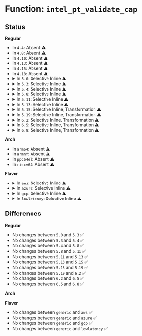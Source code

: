# Function: <code>intel_pt_validate_cap</code>

## Status
<b>Regular</b>
<ul>
<li>
In <code>4.4</code>: Absent ⚠️
</li>
<li>
In <code>4.8</code>: Absent ⚠️
</li>
<li>
In <code>4.10</code>: Absent ⚠️
</li>
<li>
In <code>4.13</code>: Absent ⚠️
</li>
<li>
In <code>4.15</code>: Absent ⚠️
</li>
<li>
In <code>4.18</code>: Absent ⚠️
</li>
<li>
<details>
<summary>In <code>5.0</code>: Selective Inline ⚠️</summary>

```c
u32 intel_pt_validate_cap(u32 *caps, enum pt_capabilities capability);
```

**Collision:** Unique Global

**Inline:** Selective

**Transformation:** False

**Instances:**

```
In arch/x86/events/intel/pt.c (ffffffff828889ae)
Location: arch/x86/events/intel/pt.c:79
Inline: True
Inline callers:
  - arch/x86/events/intel/pt.c:pt_init
  - arch/x86/events/intel/pt.c:pt_init
  - arch/x86/events/intel/pt.c:pt_init
  - arch/x86/events/intel/pt.c:pt_event_init
  - arch/x86/events/intel/pt.c:pt_event_init
  - arch/x86/events/intel/pt.c:pt_event_init
  - arch/x86/events/intel/pt.c:pt_event_init
  - arch/x86/events/intel/pt.c:pt_event_init
  - arch/x86/events/intel/pt.c:pt_event_init
  - arch/x86/events/intel/pt.c:pt_event_init
  - arch/x86/events/intel/pt.c:pt_event_init
  - arch/x86/events/intel/pt.c:pt_event_addr_filters_validate
  - arch/x86/events/intel/pt.c:pt_buffer_setup_aux
  - arch/x86/events/intel/pt.c:pt_buffer_setup_aux
  - arch/x86/events/intel/pt.c:pt_buffer_setup_aux
  - arch/x86/events/intel/pt.c:pt_buffer_reset_markers
  - arch/x86/events/intel/pt.c:pt_handle_status
  - arch/x86/events/intel/pt.c:pt_handle_status
  - arch/x86/events/intel/pt.c:pt_topa_dump
  - arch/x86/events/intel/pt.c:topa_insert_table
  - arch/x86/events/intel/pt.c:pt_cap_show
```
**Symbols:**

```
ffffffff81012b10-ffffffff81012b43: intel_pt_validate_cap (STB_GLOBAL)
```
</details>
</li>
<li>
<details>
<summary>In <code>5.3</code>: Selective Inline ⚠️</summary>

```c
u32 intel_pt_validate_cap(u32 *caps, enum pt_capabilities capability);
```

**Collision:** Unique Global

**Inline:** Selective

**Transformation:** False

**Instances:**

```
In arch/x86/events/intel/pt.c (ffffffff8289fb39)
Location: arch/x86/events/intel/pt.c:71
Inline: True
Inline callers:
  - arch/x86/events/intel/pt.c:pt_init
  - arch/x86/events/intel/pt.c:pt_init
  - arch/x86/events/intel/pt.c:pt_init
  - arch/x86/events/intel/pt.c:pt_event_init
  - arch/x86/events/intel/pt.c:pt_event_init
  - arch/x86/events/intel/pt.c:pt_event_init
  - arch/x86/events/intel/pt.c:pt_event_init
  - arch/x86/events/intel/pt.c:pt_event_init
  - arch/x86/events/intel/pt.c:pt_event_init
  - arch/x86/events/intel/pt.c:pt_event_init
  - arch/x86/events/intel/pt.c:pt_event_init
  - arch/x86/events/intel/pt.c:pt_event_addr_filters_validate
  - arch/x86/events/intel/pt.c:pt_buffer_setup_aux
  - arch/x86/events/intel/pt.c:pt_buffer_setup_aux
  - arch/x86/events/intel/pt.c:pt_buffer_setup_aux
  - arch/x86/events/intel/pt.c:pt_buffer_reset_markers
  - arch/x86/events/intel/pt.c:pt_handle_status
  - arch/x86/events/intel/pt.c:pt_handle_status
  - arch/x86/events/intel/pt.c:pt_topa_dump
  - arch/x86/events/intel/pt.c:topa_insert_table
  - arch/x86/events/intel/pt.c:pt_cap_show
```
**Symbols:**

```
ffffffff81013eb0-ffffffff81013ee3: intel_pt_validate_cap (STB_GLOBAL)
```
</details>
</li>
<li>
<details>
<summary>In <code>5.4</code>: Selective Inline ⚠️</summary>

```c
u32 intel_pt_validate_cap(u32 *caps, enum pt_capabilities capability);
```

**Collision:** Unique Global

**Inline:** Selective

**Transformation:** False

**Instances:**

```
In arch/x86/events/intel/pt.c (ffffffff828a2c0b)
Location: arch/x86/events/intel/pt.c:71
Inline: True
Inline callers:
  - arch/x86/events/intel/pt.c:pt_init
  - arch/x86/events/intel/pt.c:pt_init
  - arch/x86/events/intel/pt.c:pt_init
  - arch/x86/events/intel/pt.c:pt_event_init
  - arch/x86/events/intel/pt.c:pt_event_init
  - arch/x86/events/intel/pt.c:pt_event_init
  - arch/x86/events/intel/pt.c:pt_event_init
  - arch/x86/events/intel/pt.c:pt_event_init
  - arch/x86/events/intel/pt.c:pt_event_init
  - arch/x86/events/intel/pt.c:pt_event_init
  - arch/x86/events/intel/pt.c:pt_event_init
  - arch/x86/events/intel/pt.c:pt_event_addr_filters_validate
  - arch/x86/events/intel/pt.c:pt_buffer_setup_aux
  - arch/x86/events/intel/pt.c:pt_buffer_setup_aux
  - arch/x86/events/intel/pt.c:pt_buffer_setup_aux
  - arch/x86/events/intel/pt.c:pt_buffer_reset_markers
  - arch/x86/events/intel/pt.c:pt_handle_status
  - arch/x86/events/intel/pt.c:pt_handle_status
  - arch/x86/events/intel/pt.c:pt_topa_dump
  - arch/x86/events/intel/pt.c:topa_insert_table
  - arch/x86/events/intel/pt.c:pt_cap_show
```
**Symbols:**

```
ffffffff81014660-ffffffff81014693: intel_pt_validate_cap (STB_GLOBAL)
```
</details>
</li>
<li>
<details>
<summary>In <code>5.8</code>: Selective Inline ⚠️</summary>

```c
u32 intel_pt_validate_cap(u32 *caps, enum pt_capabilities capability);
```

**Collision:** Unique Global

**Inline:** Selective

**Transformation:** False

**Instances:**

```
In arch/x86/events/intel/pt.c (ffffffff8101674e)
Location: arch/x86/events/intel/pt.c:71
Inline: True
Inline callers:
  - arch/x86/events/intel/pt.c:pt_event_addr_filters_validate
  - arch/x86/events/intel/pt.c:pt_addr_filters_init
  - arch/x86/events/intel/pt.c:pt_buffer_setup_aux
  - arch/x86/events/intel/pt.c:pt_buffer_reset_markers
  - arch/x86/events/intel/pt.c:pt_handle_status
  - arch/x86/events/intel/pt.c:pt_handle_status
  - arch/x86/events/intel/pt.c:pt_topa_dump
  - arch/x86/events/intel/pt.c:topa_insert_table
  - arch/x86/events/intel/pt.c:pt_cap_show
Direct callers:
  - arch/x86/events/intel/pt.c:pt_init
  - arch/x86/events/intel/pt.c:pt_init
  - arch/x86/events/intel/pt.c:pt_init
```
**Symbols:**

```
ffffffff81015cb0-ffffffff81015ce3: intel_pt_validate_cap (STB_GLOBAL)
```
</details>
</li>
<li>
<details>
<summary>In <code>5.11</code>: Selective Inline ⚠️</summary>

```c
u32 intel_pt_validate_cap(u32 *caps, enum pt_capabilities capability);
```

**Collision:** Unique Global

**Inline:** Selective

**Transformation:** False

**Instances:**

```
In arch/x86/events/intel/pt.c (ffffffff81016bee)
Location: arch/x86/events/intel/pt.c:71
Inline: True
Inline callers:
  - arch/x86/events/intel/pt.c:pt_event_addr_filters_validate
  - arch/x86/events/intel/pt.c:pt_addr_filters_init
  - arch/x86/events/intel/pt.c:pt_buffer_setup_aux
  - arch/x86/events/intel/pt.c:pt_buffer_reset_markers
  - arch/x86/events/intel/pt.c:pt_handle_status
  - arch/x86/events/intel/pt.c:pt_handle_status
  - arch/x86/events/intel/pt.c:pt_topa_dump
  - arch/x86/events/intel/pt.c:topa_insert_table
  - arch/x86/events/intel/pt.c:pt_cap_show
Direct callers:
  - arch/x86/events/intel/pt.c:pt_init
  - arch/x86/events/intel/pt.c:pt_init
  - arch/x86/events/intel/pt.c:pt_init
```
**Symbols:**

```
ffffffff81016150-ffffffff81016183: intel_pt_validate_cap (STB_GLOBAL)
```
</details>
</li>
<li>
<details>
<summary>In <code>5.13</code>: Selective Inline ⚠️</summary>

```c
u32 intel_pt_validate_cap(u32 *caps, enum pt_capabilities capability);
```

**Collision:** Unique Global

**Inline:** Selective

**Transformation:** False

**Instances:**

```
In arch/x86/events/intel/pt.c (ffffffff810190c8)
Location: arch/x86/events/intel/pt.c:71
Inline: True
Inline callers:
  - arch/x86/events/intel/pt.c:pt_event_init
  - arch/x86/events/intel/pt.c:pt_event_addr_filters_validate
  - arch/x86/events/intel/pt.c:pt_buffer_setup_aux
  - arch/x86/events/intel/pt.c:pt_buffer_setup_aux
  - arch/x86/events/intel/pt.c:pt_buffer_reset_markers
  - arch/x86/events/intel/pt.c:pt_handle_status
  - arch/x86/events/intel/pt.c:pt_handle_status
  - arch/x86/events/intel/pt.c:pt_topa_dump
  - arch/x86/events/intel/pt.c:topa_insert_table
  - arch/x86/events/intel/pt.c:pt_cap_show
Direct callers:
  - arch/x86/events/intel/pt.c:pt_init
  - arch/x86/events/intel/pt.c:pt_init
  - arch/x86/events/intel/pt.c:pt_init
```
**Symbols:**

```
ffffffff81017440-ffffffff81017473: intel_pt_validate_cap (STB_GLOBAL)
```
</details>
</li>
<li>
<details>
<summary>In <code>5.15</code>: Selective Inline, Transformation ⚠️</summary>

```c
u32 intel_pt_validate_cap(u32 *caps, enum pt_capabilities capability);
```

**Collision:** Unique Global

**Inline:** Selective

**Transformation:** True

**Instances:**

```
In arch/x86/events/intel/pt.c (ffffffff8101afec)
Location: arch/x86/events/intel/pt.c:71
Inline: True
Inline callers:
  - arch/x86/events/intel/pt.c:pt_event_addr_filters_validate
Direct callers:
  - arch/x86/events/intel/pt.c:pt_init
  - arch/x86/events/intel/pt.c:pt_init
  - arch/x86/events/intel/pt.c:pt_init
  - arch/x86/events/intel/pt.c:pt_event_init
  - arch/x86/events/intel/pt.c:pt_buffer_setup_aux
  - arch/x86/events/intel/pt.c:pt_buffer_setup_aux
  - arch/x86/events/intel/pt.c:pt_buffer_reset_markers
  - arch/x86/events/intel/pt.c:pt_handle_status
  - arch/x86/events/intel/pt.c:pt_handle_status
  - arch/x86/events/intel/pt.c:pt_handle_status
  - arch/x86/events/intel/pt.c:pt_handle_status
  - arch/x86/events/intel/pt.c:pt_topa_dump
  - arch/x86/events/intel/pt.c:topa_insert_table
  - arch/x86/events/intel/pt.c:pt_cap_show
```
**Symbols:**

```
ffffffff81c963d6-ffffffff81c963f9: intel_pt_validate_cap.cold (STB_LOCAL)
ffffffff810193b0-ffffffff81019414: intel_pt_validate_cap (STB_GLOBAL)
```
</details>
</li>
<li>
<details>
<summary>In <code>5.19</code>: Selective Inline, Transformation ⚠️</summary>

```c
u32 intel_pt_validate_cap(u32 *caps, enum pt_capabilities capability);
```

**Collision:** Unique Global

**Inline:** Selective

**Transformation:** True

**Instances:**

```
In arch/x86/events/intel/pt.c (ffffffff8101d5e0)
Location: arch/x86/events/intel/pt.c:75
Inline: True
Inline callers:
  - arch/x86/events/intel/pt.c:pt_event_addr_filters_validate
Direct callers:
  - arch/x86/events/intel/pt.c:pt_init
  - arch/x86/events/intel/pt.c:pt_init
  - arch/x86/events/intel/pt.c:pt_init
  - arch/x86/events/intel/pt.c:pt_addr_filters_init
  - arch/x86/events/intel/pt.c:pt_buffer_setup_aux
  - arch/x86/events/intel/pt.c:pt_buffer_setup_aux
  - arch/x86/events/intel/pt.c:pt_buffer_reset_markers
  - arch/x86/events/intel/pt.c:pt_handle_status
  - arch/x86/events/intel/pt.c:pt_handle_status
  - arch/x86/events/intel/pt.c:pt_handle_status
  - arch/x86/events/intel/pt.c:pt_handle_status
  - arch/x86/events/intel/pt.c:pt_topa_dump
  - arch/x86/events/intel/pt.c:topa_insert_table
  - arch/x86/events/intel/pt.c:pt_cap_show
```
**Symbols:**

```
ffffffff81e456cd-ffffffff81e456f0: intel_pt_validate_cap.cold (STB_LOCAL)
ffffffff8101b450-ffffffff8101b4c0: intel_pt_validate_cap (STB_GLOBAL)
```
</details>
</li>
<li>
<details>
<summary>In <code>6.2</code>: Selective Inline, Transformation ⚠️</summary>

```c
u32 intel_pt_validate_cap(u32 *caps, enum pt_capabilities capability);
```

**Collision:** Unique Global

**Inline:** Selective

**Transformation:** True

**Instances:**

```
In arch/x86/events/intel/pt.c (ffffffff810219f7)
Location: arch/x86/events/intel/pt.c:75
Inline: True
Inline callers:
  - arch/x86/events/intel/pt.c:pt_event_addr_filters_validate
  - arch/x86/events/intel/pt.c:pt_cap_show
Direct callers:
  - arch/x86/events/intel/pt.c:pt_init
  - arch/x86/events/intel/pt.c:pt_init
  - arch/x86/events/intel/pt.c:pt_init
  - arch/x86/events/intel/pt.c:pt_addr_filters_init
  - arch/x86/events/intel/pt.c:pt_buffer_setup_aux
  - arch/x86/events/intel/pt.c:pt_buffer_setup_aux
  - arch/x86/events/intel/pt.c:pt_buffer_reset_markers
  - arch/x86/events/intel/pt.c:pt_handle_status
  - arch/x86/events/intel/pt.c:pt_handle_status
  - arch/x86/events/intel/pt.c:pt_handle_status
  - arch/x86/events/intel/pt.c:pt_handle_status
  - arch/x86/events/intel/pt.c:pt_handle_status
  - arch/x86/events/intel/pt.c:pt_topa_dump
  - arch/x86/events/intel/pt.c:topa_insert_table
```
**Symbols:**

```
ffffffff82050f1a-ffffffff82050f3d: intel_pt_validate_cap.cold (STB_LOCAL)
ffffffff8101f6a0-ffffffff8101f710: intel_pt_validate_cap (STB_GLOBAL)
```
</details>
</li>
<li>
<details>
<summary>In <code>6.5</code>: Selective Inline, Transformation ⚠️</summary>

```c
u32 intel_pt_validate_cap(u32 *caps, enum pt_capabilities capability);
```

**Collision:** Unique Global

**Inline:** Selective

**Transformation:** True

**Instances:**

```
In arch/x86/events/intel/pt.c (ffffffff81021747)
Location: arch/x86/events/intel/pt.c:75
Inline: True
Inline callers:
  - arch/x86/events/intel/pt.c:pt_event_addr_filters_validate
  - arch/x86/events/intel/pt.c:pt_cap_show
Direct callers:
  - arch/x86/events/intel/pt.c:pt_init
  - arch/x86/events/intel/pt.c:pt_init
  - arch/x86/events/intel/pt.c:pt_init
  - arch/x86/events/intel/pt.c:pt_addr_filters_init
  - arch/x86/events/intel/pt.c:pt_buffer_setup_aux
  - arch/x86/events/intel/pt.c:pt_buffer_setup_aux
  - arch/x86/events/intel/pt.c:pt_buffer_reset_markers
  - arch/x86/events/intel/pt.c:pt_handle_status
  - arch/x86/events/intel/pt.c:pt_handle_status
  - arch/x86/events/intel/pt.c:pt_handle_status
  - arch/x86/events/intel/pt.c:pt_handle_status
  - arch/x86/events/intel/pt.c:pt_topa_dump
  - arch/x86/events/intel/pt.c:topa_insert_table
```
**Symbols:**

```
ffffffff820cf30e-ffffffff820cf331: intel_pt_validate_cap.cold (STB_LOCAL)
ffffffff8101f3b0-ffffffff8101f420: intel_pt_validate_cap (STB_GLOBAL)
```
</details>
</li>
<li>
<details>
<summary>In <code>6.8</code>: Selective Inline, Transformation ⚠️</summary>

```c
u32 intel_pt_validate_cap(u32 *caps, enum pt_capabilities capability);
```

**Collision:** Unique Global

**Inline:** Selective

**Transformation:** True

**Instances:**

```
In arch/x86/events/intel/pt.c (ffffffff81027417)
Location: arch/x86/events/intel/pt.c:75
Inline: True
Inline callers:
  - arch/x86/events/intel/pt.c:pt_event_addr_filters_validate
  - arch/x86/events/intel/pt.c:pt_cap_show
Direct callers:
  - arch/x86/events/intel/pt.c:pt_init
  - arch/x86/events/intel/pt.c:pt_init
  - arch/x86/events/intel/pt.c:pt_init
  - arch/x86/events/intel/pt.c:pt_addr_filters_init
  - arch/x86/events/intel/pt.c:pt_buffer_setup_aux
  - arch/x86/events/intel/pt.c:pt_buffer_setup_aux
  - arch/x86/events/intel/pt.c:pt_buffer_reset_markers
  - arch/x86/events/intel/pt.c:pt_handle_status
  - arch/x86/events/intel/pt.c:pt_handle_status
  - arch/x86/events/intel/pt.c:pt_handle_status
  - arch/x86/events/intel/pt.c:pt_handle_status
  - arch/x86/events/intel/pt.c:pt_topa_dump
  - arch/x86/events/intel/pt.c:topa_insert_table
```
**Symbols:**

```
ffffffff821a9c7c-ffffffff821a9c9f: intel_pt_validate_cap.cold (STB_LOCAL)
ffffffff81025470-ffffffff810254e0: intel_pt_validate_cap (STB_GLOBAL)
```
</details>
</li>
</ul>
<b>Arch</b>
<ul>
<li>
In <code>arm64</code>: Absent ⚠️
</li>
<li>
In <code>armhf</code>: Absent ⚠️
</li>
<li>
In <code>ppc64el</code>: Absent ⚠️
</li>
<li>
In <code>riscv64</code>: Absent ⚠️
</li>
</ul>
<b>Flavor</b>
<ul>
<li>
<details>
<summary>In <code>aws</code>: Selective Inline ⚠️</summary>

```c
u32 intel_pt_validate_cap(u32 *caps, enum pt_capabilities capability);
```

**Collision:** Unique Global

**Inline:** Selective

**Transformation:** False

**Instances:**

```
In arch/x86/events/intel/pt.c (ffffffff82890c0b)
Location: arch/x86/events/intel/pt.c:71
Inline: True
Inline callers:
  - arch/x86/events/intel/pt.c:pt_init
  - arch/x86/events/intel/pt.c:pt_init
  - arch/x86/events/intel/pt.c:pt_init
  - arch/x86/events/intel/pt.c:pt_event_init
  - arch/x86/events/intel/pt.c:pt_event_init
  - arch/x86/events/intel/pt.c:pt_event_init
  - arch/x86/events/intel/pt.c:pt_event_init
  - arch/x86/events/intel/pt.c:pt_event_init
  - arch/x86/events/intel/pt.c:pt_event_init
  - arch/x86/events/intel/pt.c:pt_event_init
  - arch/x86/events/intel/pt.c:pt_event_init
  - arch/x86/events/intel/pt.c:pt_event_addr_filters_validate
  - arch/x86/events/intel/pt.c:pt_buffer_setup_aux
  - arch/x86/events/intel/pt.c:pt_buffer_setup_aux
  - arch/x86/events/intel/pt.c:pt_buffer_setup_aux
  - arch/x86/events/intel/pt.c:pt_buffer_reset_markers
  - arch/x86/events/intel/pt.c:pt_handle_status
  - arch/x86/events/intel/pt.c:pt_handle_status
  - arch/x86/events/intel/pt.c:pt_topa_dump
  - arch/x86/events/intel/pt.c:topa_insert_table
  - arch/x86/events/intel/pt.c:pt_cap_show
```
**Symbols:**

```
ffffffff81014660-ffffffff81014693: intel_pt_validate_cap (STB_GLOBAL)
```
</details>
</li>
<li>
<details>
<summary>In <code>azure</code>: Selective Inline ⚠️</summary>

```c
u32 intel_pt_validate_cap(u32 *caps, enum pt_capabilities capability);
```

**Collision:** Unique Global

**Inline:** Selective

**Transformation:** False

**Instances:**

```
In arch/x86/events/intel/pt.c (ffffffff8288eaf2)
Location: arch/x86/events/intel/pt.c:71
Inline: True
Inline callers:
  - arch/x86/events/intel/pt.c:pt_init
  - arch/x86/events/intel/pt.c:pt_init
  - arch/x86/events/intel/pt.c:pt_init
  - arch/x86/events/intel/pt.c:pt_event_init
  - arch/x86/events/intel/pt.c:pt_event_init
  - arch/x86/events/intel/pt.c:pt_event_init
  - arch/x86/events/intel/pt.c:pt_event_init
  - arch/x86/events/intel/pt.c:pt_event_init
  - arch/x86/events/intel/pt.c:pt_event_init
  - arch/x86/events/intel/pt.c:pt_event_init
  - arch/x86/events/intel/pt.c:pt_event_init
  - arch/x86/events/intel/pt.c:pt_event_addr_filters_validate
  - arch/x86/events/intel/pt.c:pt_buffer_setup_aux
  - arch/x86/events/intel/pt.c:pt_buffer_setup_aux
  - arch/x86/events/intel/pt.c:pt_buffer_setup_aux
  - arch/x86/events/intel/pt.c:pt_buffer_reset_markers
  - arch/x86/events/intel/pt.c:pt_handle_status
  - arch/x86/events/intel/pt.c:pt_handle_status
  - arch/x86/events/intel/pt.c:pt_topa_dump
  - arch/x86/events/intel/pt.c:topa_insert_table
  - arch/x86/events/intel/pt.c:pt_cap_show
```
**Symbols:**

```
ffffffff81013990-ffffffff810139c3: intel_pt_validate_cap (STB_GLOBAL)
```
</details>
</li>
<li>
<details>
<summary>In <code>gcp</code>: Selective Inline ⚠️</summary>

```c
u32 intel_pt_validate_cap(u32 *caps, enum pt_capabilities capability);
```

**Collision:** Unique Global

**Inline:** Selective

**Transformation:** False

**Instances:**

```
In arch/x86/events/intel/pt.c (ffffffff828a3c0b)
Location: arch/x86/events/intel/pt.c:71
Inline: True
Inline callers:
  - arch/x86/events/intel/pt.c:pt_init
  - arch/x86/events/intel/pt.c:pt_init
  - arch/x86/events/intel/pt.c:pt_init
  - arch/x86/events/intel/pt.c:pt_event_init
  - arch/x86/events/intel/pt.c:pt_event_init
  - arch/x86/events/intel/pt.c:pt_event_init
  - arch/x86/events/intel/pt.c:pt_event_init
  - arch/x86/events/intel/pt.c:pt_event_init
  - arch/x86/events/intel/pt.c:pt_event_init
  - arch/x86/events/intel/pt.c:pt_event_init
  - arch/x86/events/intel/pt.c:pt_event_init
  - arch/x86/events/intel/pt.c:pt_event_addr_filters_validate
  - arch/x86/events/intel/pt.c:pt_buffer_setup_aux
  - arch/x86/events/intel/pt.c:pt_buffer_setup_aux
  - arch/x86/events/intel/pt.c:pt_buffer_setup_aux
  - arch/x86/events/intel/pt.c:pt_buffer_reset_markers
  - arch/x86/events/intel/pt.c:pt_handle_status
  - arch/x86/events/intel/pt.c:pt_handle_status
  - arch/x86/events/intel/pt.c:pt_topa_dump
  - arch/x86/events/intel/pt.c:topa_insert_table
  - arch/x86/events/intel/pt.c:pt_cap_show
```
**Symbols:**

```
ffffffff81014620-ffffffff81014653: intel_pt_validate_cap (STB_GLOBAL)
```
</details>
</li>
<li>
<details>
<summary>In <code>lowlatency</code>: Selective Inline ⚠️</summary>

```c
u32 intel_pt_validate_cap(u32 *caps, enum pt_capabilities capability);
```

**Collision:** Unique Global

**Inline:** Selective

**Transformation:** False

**Instances:**

```
In arch/x86/events/intel/pt.c (ffffffff828a3c1f)
Location: arch/x86/events/intel/pt.c:71
Inline: True
Inline callers:
  - arch/x86/events/intel/pt.c:pt_init
  - arch/x86/events/intel/pt.c:pt_init
  - arch/x86/events/intel/pt.c:pt_init
  - arch/x86/events/intel/pt.c:pt_event_init
  - arch/x86/events/intel/pt.c:pt_event_init
  - arch/x86/events/intel/pt.c:pt_event_init
  - arch/x86/events/intel/pt.c:pt_event_init
  - arch/x86/events/intel/pt.c:pt_event_init
  - arch/x86/events/intel/pt.c:pt_event_init
  - arch/x86/events/intel/pt.c:pt_event_init
  - arch/x86/events/intel/pt.c:pt_event_init
  - arch/x86/events/intel/pt.c:pt_event_addr_filters_validate
  - arch/x86/events/intel/pt.c:pt_buffer_setup_aux
  - arch/x86/events/intel/pt.c:pt_buffer_setup_aux
  - arch/x86/events/intel/pt.c:pt_buffer_setup_aux
  - arch/x86/events/intel/pt.c:pt_buffer_reset_markers
  - arch/x86/events/intel/pt.c:pt_handle_status
  - arch/x86/events/intel/pt.c:pt_handle_status
  - arch/x86/events/intel/pt.c:pt_topa_dump
  - arch/x86/events/intel/pt.c:topa_insert_table
  - arch/x86/events/intel/pt.c:pt_cap_show
```
**Symbols:**

```
ffffffff81014860-ffffffff81014893: intel_pt_validate_cap (STB_GLOBAL)
```
</details>
</li>
</ul>

## Differences
<b>Regular</b>
<ul>
<li>
No changes between <code>5.0</code> and <code>5.3</code> ✅
</li>
<li>
No changes between <code>5.3</code> and <code>5.4</code> ✅
</li>
<li>
No changes between <code>5.4</code> and <code>5.8</code> ✅
</li>
<li>
No changes between <code>5.8</code> and <code>5.11</code> ✅
</li>
<li>
No changes between <code>5.11</code> and <code>5.13</code> ✅
</li>
<li>
No changes between <code>5.13</code> and <code>5.15</code> ✅
</li>
<li>
No changes between <code>5.15</code> and <code>5.19</code> ✅
</li>
<li>
No changes between <code>5.19</code> and <code>6.2</code> ✅
</li>
<li>
No changes between <code>6.2</code> and <code>6.5</code> ✅
</li>
<li>
No changes between <code>6.5</code> and <code>6.8</code> ✅
</li>
</ul>
<b>Arch</b>
<ul>
</ul>
<b>Flavor</b>
<ul>
<li>
No changes between <code>generic</code> and <code>aws</code> ✅
</li>
<li>
No changes between <code>generic</code> and <code>azure</code> ✅
</li>
<li>
No changes between <code>generic</code> and <code>gcp</code> ✅
</li>
<li>
No changes between <code>generic</code> and <code>lowlatency</code> ✅
</li>
</ul>
